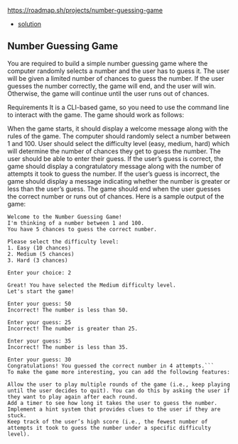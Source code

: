 https://roadmap.sh/projects/number-guessing-game
- [solution](https://roadmap.sh/projects/number-guessing-game/solutions?u=65fe7c926deb533d6e16f51b)
## Number Guessing Game

You are required to build a simple number guessing game where the computer randomly selects a number and the user has to
guess it. The user will be given a limited number of chances to guess the number. If the user guesses the number
correctly, the game will end, and the user will win. Otherwise, the game will continue until the user runs out of
chances.

Requirements
It is a CLI-based game, so you need to use the command line to interact with the game. The game should work as follows:

When the game starts, it should display a welcome message along with the rules of the game.
The computer should randomly select a number between 1 and 100.
User should select the difficulty level (easy, medium, hard) which will determine the number of chances they get to
guess the number.
The user should be able to enter their guess.
If the user’s guess is correct, the game should display a congratulatory message along with the number of attempts it
took to guess the number.
If the user’s guess is incorrect, the game should display a message indicating whether the number is greater or less
than the user’s guess.
The game should end when the user guesses the correct number or runs out of chances.
Here is a sample output of the game:

```
Welcome to the Number Guessing Game!
I'm thinking of a number between 1 and 100.
You have 5 chances to guess the correct number.

Please select the difficulty level:
1. Easy (10 chances)
2. Medium (5 chances)
3. Hard (3 chances)

Enter your choice: 2

Great! You have selected the Medium difficulty level.
Let's start the game!

Enter your guess: 50
Incorrect! The number is less than 50.

Enter your guess: 25
Incorrect! The number is greater than 25.

Enter your guess: 35
Incorrect! The number is less than 35.

Enter your guess: 30
Congratulations! You guessed the correct number in 4 attempts.```
To make the game more interesting, you can add the following features:

Allow the user to play multiple rounds of the game (i.e., keep playing until the user decides to quit). You can do this by asking the user if they want to play again after each round.
Add a timer to see how long it takes the user to guess the number.
Implement a hint system that provides clues to the user if they are stuck.
Keep track of the user’s high score (i.e., the fewest number of attempts it took to guess the number under a specific difficulty level).
